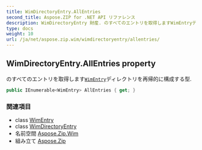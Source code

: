 ```yaml
---
title: WimDirectoryEntry.AllEntries
second_title: Aspose.ZIP for .NET API リファレンス
description: WimDirectoryEntry 財産. のすべてのエントリを取得しますWimEntryディレクトリを再帰的に構成する型.
type: docs
weight: 10
url: /ja/net/aspose.zip.wim/wimdirectoryentry/allentries/
---
```

## WimDirectoryEntry.AllEntries property

のすべてのエントリを取得します[`WimEntry`](../../wimentry/)ディレクトリを再帰的に構成する型.

```csharp
public IEnumerable<WimEntry> AllEntries { get; }
```

### 関連項目

* class [WimEntry](../../wimentry/)
* class [WimDirectoryEntry](../)
* 名前空間 [Aspose.Zip.Wim](../../wimdirectoryentry/)
* 組み立て [Aspose.Zip](../../../)



